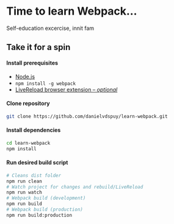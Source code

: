 # Time to learn Webpack…

Self-education excercise, innit fam

## Take it for a spin

#### Install prerequisites
- [Node.js](https://nodejs.org/en/download/)
- `npm install -g webpack`
- [LiveReload browser extension – *optional*](http://livereload.com/extensions/)

#### Clone repository
```bash
git clone https://github.com/danielvdspuy/learn-webpack.git
```
#### Install dependencies
```bash
cd learn-webpack
npm install
```
#### Run desired build script
```bash
# Cleans dist folder
npm run clean
# Watch project for changes and rebuild/LiveReload
npm run watch
# Webpack build (development)
npm run build
# Webpack build (production)
npm run build:production
```
